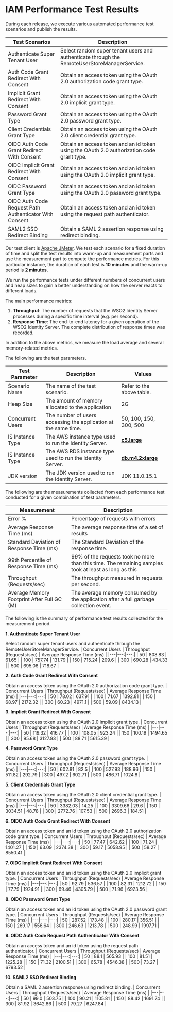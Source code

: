 # IAM Performance Test Results

During each release, we execute various automated performance test scenarios and publish the results.

| Test Scenarios | Description |
| --- | --- |
| Authenticate Super Tenant User | Select random super tenant users and authenticate through the RemoteUserStoreManagerService. |
| Auth Code Grant Redirect With Consent | Obtain an access token using the OAuth 2.0 authorization code grant type. |
| Implicit Grant Redirect With Consent | Obtain an access token using the OAuth 2.0 implicit grant type. |
| Password Grant Type | Obtain an access token using the OAuth 2.0 password grant type. |
| Client Credentials Grant Type | Obtain an access token using the OAuth 2.0 client credential grant type. |
| OIDC Auth Code Grant Redirect With Consent | Obtain an access token and an id token using the OAuth 2.0 authorization code grant type. |
| OIDC Implicit Grant Redirect With Consent | Obtain an access token and an id token using the OAuth 2.0 implicit grant type. |
| OIDC Password Grant Type | Obtain an access token and an id token using the OAuth 2.0 password grant type. |
| OIDC Auth Code Request Path Authenticator With Consent | Obtain an access token and an id token using the request path authenticator. |
| SAML2 SSO Redirect Binding | Obtain a SAML 2 assertion response using redirect binding. |

Our test client is [Apache JMeter](https://jmeter.apache.org/index.html). We test each scenario for a fixed duration of
time and split the test results into warm-up and measurement parts and use the measurement part to compute the
performance metrics. For this particular instance, the duration of each test is **10 minutes** and the warm-up period is **2 minutes**.

We run the performance tests under different numbers of concurrent users and heap sizes to gain a better understanding on how the server reacts to different loads.

The main performance metrics:

1. **Throughput**: The number of requests that the WSO2 Identity Server processes during a specific time interval (e.g. per second).
2. **Response Time**: The end-to-end latency for a given operation of the WSO2 Identity Server. The complete distribution of response times was recorded.

In addition to the above metrics, we measure the load average and several memory-related metrics.

The following are the test parameters.

| Test Parameter | Description | Values |
| --- | --- | --- |
| Scenario Name | The name of the test scenario. | Refer to the above table. |
| Heap Size | The amount of memory allocated to the application | 2G |
| Concurrent Users | The number of users accessing the application at the same time. | 50, 100, 150, 300, 500 |
| IS Instance Type | The AWS instance type used to run the Identity Server. | [**c5.large**](https://aws.amazon.com/ec2/instance-types/) |
| IS Instance Type | The AWS RDS instance type used to run the Identity Server. | [**db.m4.2xlarge**](https://aws.amazon.com/rds/instance-types/) |
| JDK version | The JDK version used to run the Identity Server. | JDK 11.0.15.1  |

The following are the measurements collected from each performance test conducted for a given combination of
test parameters.

| Measurement | Description |
| --- | --- |
| Error % | Percentage of requests with errors |
| Average Response Time (ms) | The average response time of a set of results |
| Standard Deviation of Response Time (ms) | The Standard Deviation of the response time. |
| 99th Percentile of Response Time (ms) | 99% of the requests took no more than this time. The remaining samples took at least as long as this |
| Throughput (Requests/sec) | The throughput measured in requests per second. |
| Average Memory Footprint After Full GC (M) | The average memory consumed by the application after a full garbage collection event. |

The following is the summary of performance test results collected for the measurement period.



**1. Authenticate Super Tenant User**

Select random super tenant users and authenticate through the RemoteUserStoreManagerService.
|  Concurrent Users | Throughput (Requests/sec) | Average Response Time (ms) |
|---|---:|---:|
|  50 | 808.83 | 61.65 |
|  100 | 757.74 | 131.79 |
|  150 | 715.24 | 209.6 |
|  300 | 690.28 | 434.33 |
|  500 | 695.06 | 718.67 |

**2. Auth Code Grant Redirect With Consent**

Obtain an access token using the OAuth 2.0 authorization code grant type.
|  Concurrent Users | Throughput (Requests/sec) | Average Response Time (ms) |
|---|---:|---:|
|  50 | 78.02 | 637.91 |
|  100 | 71.67 | 1392.81 |
|  150 | 68.97 | 2172.32 |
|  300 | 60.23 | 4971.1 |
|  500 | 59.09 | 8434.13 |

**3. Implicit Grant Redirect With Consent**

Obtain an access token using the OAuth 2.0 implicit grant type.
|  Concurrent Users | Throughput (Requests/sec) | Average Response Time (ms) |
|---|---:|---:|
|  50 | 119.32 | 416.77 |
|  100 | 108.05 | 923.24 |
|  150 | 100.19 | 1494.65 |
|  300 | 95.68 | 3127.93 |
|  500 | 88.71 | 5615.39 |

**4. Password Grant Type**

Obtain an access token using the OAuth 2.0 password grant type.
|  Concurrent Users | Throughput (Requests/sec) | Average Response Time (ms) |
|---|---:|---:|
|  50 | 602.81 | 82.5 |
|  100 | 527.93 | 188.96 |
|  150 | 511.82 | 292.79 |
|  300 | 497.2 | 602.71 |
|  500 | 486.71 | 1024.8 |

**5. Client Credentials Grant Type**

Obtain an access token using the OAuth 2.0 client credential grant type.
|  Concurrent Users | Throughput (Requests/sec) | Average Response Time (ms) |
|---|---:|---:|
|  50 | 3382.03 | 14.25 |
|  100 | 3309.66 | 29.6 |
|  150 | 3034.51 | 48.78 |
|  300 | 2772.76 | 107.53 |
|  500 | 2696.3 | 184.51 |

**6. OIDC Auth Code Grant Redirect With Consent**

Obtain an access token and an id token using the OAuth 2.0 authorization code grant type.
|  Concurrent Users | Throughput (Requests/sec) | Average Response Time (ms) |
|---|---:|---:|
|  50 | 77.47 | 642.62 |
|  100 | 71.24 | 1401.27 |
|  150 | 63.09 | 2374.38 |
|  300 | 59.17 | 5058.95 |
|  500 | 58.27 | 8550.41 |

**7. OIDC Implicit Grant Redirect With Consent**

Obtain an access token and an id token using the OAuth 2.0 implicit grant type.
|  Concurrent Users | Throughput (Requests/sec) | Average Response Time (ms) |
|---|---:|---:|
|  50 | 92.79 | 536.57 |
|  100 | 82.31 | 1212.72 |
|  150 | 77.79 | 1924.91 |
|  300 | 69.46 | 4305.79 |
|  500 | 71.96 | 6923.56 |

**8. OIDC Password Grant Type**

Obtain an access token and an id token using the OAuth 2.0 password grant type.
|  Concurrent Users | Throughput (Requests/sec) | Average Response Time (ms) |
|---|---:|---:|
|  50 | 287.52 | 173.48 |
|  100 | 280.17 | 356.51 |
|  150 | 269.17 | 556.64 |
|  300 | 246.63 | 1213.78 |
|  500 | 248.99 | 1997.71 |

**9. OIDC Auth Code Request Path Authenticator With Consent**

Obtain an access token and an id token using the request path authenticator.
|  Concurrent Users | Throughput (Requests/sec) | Average Response Time (ms) |
|---|---:|---:|
|  50 | 88.1 | 565.93 |
|  100 | 81.51 | 1225.28 |
|  150 | 71.32 | 2100.51 |
|  300 | 65.78 | 4546.38 |
|  500 | 73.27 | 6793.52 |

**10. SAML2 SSO Redirect Binding**

Obtain a SAML 2 assertion response using redirect binding.
|  Concurrent Users | Throughput (Requests/sec) | Average Response Time (ms) |
|---|---:|---:|
|  50 | 99.0 | 503.75 |
|  100 | 90.21 | 1105.81 |
|  150 | 88.42 | 1691.74 |
|  300 | 81.92 | 3642.86 |
|  500 | 79.27 | 6247.84 |

